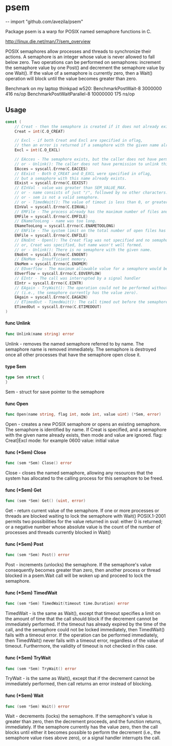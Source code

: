 # psem
--
    import "github.com/avezila/psem"

Package psem is a warp for POSIX named semaphore functions in C.

http://linux.die.net/man/7/sem_overview

POSIX semaphores allow processes and threads to synchronize their actions. A
semaphore is an integer whose value is never allowed to fall below zero. Two
operations can be performed on semaphores: increment the semaphore value by one
Post() and decrement the semaphore value by one Wait(). If the value of a
semaphore is currently zero, then a Wait() operation will block until the value
becomes greater than zero.

Benchmark on my laptop thinkpad w520: BenchmarkPostWait-8 3000000 416 ns/op
BenchmarkPostWaitParallel-8 10000000 175 ns/op

## Usage

```go
const (
	// Creat - then the semaphore is created if it does not already exist.
	Creat = int(C.O_CREAT)

	// Excl - if both Creat and Excl are specified in oflag,
	// then an error is returned if a semaphore with the given name already exists.
	Excl = int(C.O_EXCL)

	// EAcces - The semaphore exists, but the caller does not have permission to open it.
	// or - Unlink(): The caller does not have permission to unlink this semaphore.
	EAcces = syscall.Errno(C.EACCES)
	// EExist - Both O_CREAT and O_EXCL were specified in oflag,
	// but a semaphore with this name already exists.
	EExist = syscall.Errno(C.EEXIST)
	// EInVal - value was greater than SEM_VALUE_MAX.
	// or - name consists of just "/", followed by no other characters.
	// or - sem is not a valid semaphore.
	// or - TimedWait(): The value of timout is less than 0, or greater than or equal to 1000 million.
	EInVal = syscall.Errno(C.EINVAL)
	// EMFile - The process already has the maximum number of files and open.
	EMFile = syscall.Errno(C.EMFILE)
	// ENameTooLong - name was too long.
	ENameTooLong = syscall.Errno(C.ENAMETOOLONG)
	// ENFile - The system limit on the total number of open files has been reached.
	ENFile = syscall.Errno(C.ENFILE)
	// ENoEnt - Open(): The Creat flag was not specified and no semaphore with this name exists;
	// or, Creat was specified, but name wasn't well formed.
	// or - Unlink(): There is no semaphore with the given name.
	ENoEnt = syscall.Errno(C.ENOENT)
	// ENoMem - Insufficient memory.
	ENoMem = syscall.Errno(C.ENOMEM)
	// EOverflow - The maximum allowable value for a semaphore would be exceeded.
	EOverflow = syscall.Errno(C.EOVERFLOW)
	// EIntr - The call was interrupted by a signal handler
	EIntr = syscall.Errno(C.EINTR)
	// EAgain - TryWait(): The operation could not be performed without blocking
	// (i.e., the semaphore currently has the value zero).
	EAgain = syscall.Errno(C.EAGAIN)
	// ETimedOut - TimedWait(): The call timed out before the semaphore could be locked.
	ETimedOut = syscall.Errno(C.ETIMEDOUT)
)
```

#### func  Unlink

```go
func Unlink(name string) error
```
Unlink - removes the named semaphore referred to by name. The semaphore name is
removed immediately. The semaphore is destroyed once all other processes that
have the semaphore open close it.

#### type Sem

```go
type Sem struct {
}
```

Sem - struct for save pointer to the semaphore

#### func  Open

```go
func Open(name string, flag int, mode int, value uint) (*Sem, error)
```
Open - creates a new POSIX semaphore or opens an existing semaphore. The
semaphore is identified by name. If Creat is specified, and a semaphore with the
given name already exists, then mode and value are ignored. flag: Creat|Excl
mode: for example 0600 value: initial value

#### func (*Sem) Close

```go
func (sem *Sem) Close() error
```
Close - closes the named semaphore, allowing any resources that the system has
allocated to the calling process for this semaphore to be freed.

#### func (*Sem) Get

```go
func (sem *Sem) Get() (uint, error)
```
Get - return current value of the semaphore. If one or more processes or threads
are blocked waiting to lock the semaphore with Wait() POSIX.1-2001 permits two
possibilities for the value returned in sval: either 0 is returned; or a
negative number whose absolute value is the count of the number of processes and
threads currently blocked in Wait()

#### func (*Sem) Post

```go
func (sem *Sem) Post() error
```
Post - increments (unlocks) the semaphore. If the semaphore's value consequently
becomes greater than zero, then another process or thread blocked in a psem.Wait
call will be woken up and proceed to lock the semaphore.

#### func (*Sem) TimedWait

```go
func (sem *Sem) TimedWait(timeout time.Duration) error
```
TimedWait - is the same as Wait(), except that timeout specifies a limit on the
amount of time that the call should block if the decrement cannot be immediately
performed. If the timeout has already expired by the time of the call, and the
semaphore could not be locked immediately, then TimedWait() fails with a timeout
error. If the operation can be performed immediately, then TimedWait() never
fails with a timeout error, regardless of the value of timeout. Furthermore, the
validity of timeout is not checked in this case.

#### func (*Sem) TryWait

```go
func (sem *Sem) TryWait() error
```
TryWait - is the same as Wait(), except that if the decrement cannot be
immediately performed, then call returns an error instead of blocking.

#### func (*Sem) Wait

```go
func (sem *Sem) Wait() error
```
Wait - decrements (locks) the semaphore. If the semaphore's value is greater
than zero, then the decrement proceeds, and the function returns, immediately.
If the semaphore currently has the value zero, then the call blocks until either
it becomes possible to perform the decrement (i.e., the semaphore value rises
above zero), or a signal handler interrupts the call.
